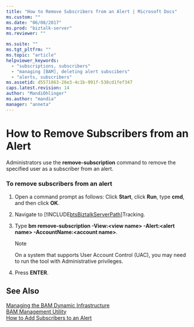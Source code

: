 ```yaml
---
title: "How to Remove Subscribers from an Alert | Microsoft Docs"
ms.custom: ""
ms.date: "06/08/2017"
ms.prod: "biztalk-server"
ms.reviewer: ""

ms.suite: ""
ms.tgt_pltfrm: ""
ms.topic: "article"
helpviewer_keywords: 
  - "subscriptions, subscribers"
  - "managing [BAM], deleting alert subscibers"
  - "alerts, subscribers"
ms.assetid: d5571863-26e3-4c1b-991f-538cd1fef347
caps.latest.revision: 14
author: "MandiOhlinger"
ms.author: "mandia"
manager: "anneta"
---
```

# How to Remove Subscribers from an Alert
Administrators use the **remove-subscription** command to remove the specified user as a subscriber from an alert.  
  
### To remove subscribers from an alert  
  
1.  Open a command prompt as follows: Click **Start**, click **Run**, type **cmd**, and then click **OK**.  
  
2.  Navigate to [!INCLUDE[btsBiztalkServerPath](../includes/btsbiztalkserverpath-md.md)]Tracking.  
  
3.  Type **bm remove-subscription -View:\<view name> -Alert:\<alert name> -AccountName:\<account name>**.  
  
    > [!NOTE]
    >  On a system that supports User Account Control (UAC), you may need to run the tool with Administrative privileges.  
  
4.  Press **ENTER**.  
  
## See Also  
 [Managing the BAM Dynamic Infrastructure](../core/managing-the-bam-dynamic-infrastructure.md)   
 [BAM Management Utility](../core/bam-management-utility.md)   
 [How to Add Subscribers to an Alert](../core/how-to-add-subscribers-to-an-alert.md)